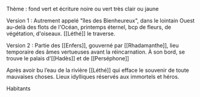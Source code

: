Thème : fond vert et écriture noire ou vert très clair ou jaune

Version 1 : Autrement appelé "îles des Bienheureux", dans le lointain Ouest au-delà des flots de l'Océan, printemps éternel, bcp de fleurs, de végétation, d'oiseaux. [[Léthé]] le traverse.

Version 2 : Partie des [[Enfers]], gouverné par [[Rhadamanthe]], lieu temporaire des âmes vertueuses avant la réincarnation. À son bord, se trouve le palais d'[[Hadès]] et de [[Perséphone]]

Après avoir bu l’eau de la rivière [[Léthé]] qui efface le souvenir de toute mauvaises choses.
Lieux idylliques réservés aux immortels et héros.

Habitants